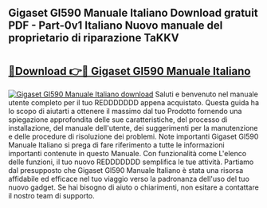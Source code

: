 ## Gigaset Gl590 Manuale Italiano Download gratuit PDF - Part-0v1 Italiano Nuovo manuale del proprietario di riparazione TaKKV

# <h2><a href="http://dfh3sc.blite.top/?on=Gigaset+Gl590+Manuale+Italiano">🔗Download 👉🔴 Gigaset Gl590 Manuale Italiano</a></h2>

[![Gigaset Gl590 Manuale Italiano download](https://i.imgur.com/lujVjoI.png)](http://dfh3sc.blite.top/?on=Gigaset+Gl590+Manuale+Italiano)
Saluti e benvenuto nel manuale utente completo per il tuo REDDDDDDD appena acquistato. Questa guida ha lo scopo di aiutarti a ottenere il massimo dal tuo Prodotto fornendo una spiegazione approfondita delle sue caratteristiche, del processo di installazione, del manuale dell'utente, dei suggerimenti per la manutenzione e delle procedure di risoluzione dei problemi. Note importanti Gigaset Gl590 Manuale Italiano si prega di fare riferimento a tutte le informazioni importanti contenute in questo Manuale. Con funzionalità come L'elenco delle funzioni, il tuo nuovo REDDDDDDD semplifica le tue attività. Partiamo dal presupposto che Gigaset Gl590 Manuale Italiano è stata una risorsa affidabile ed efficace nel tuo viaggio verso la padronanza dell'uso del tuo nuovo gadget. Se hai bisogno di aiuto o chiarimenti, non esitare a contattare il nostro team di supporto.
